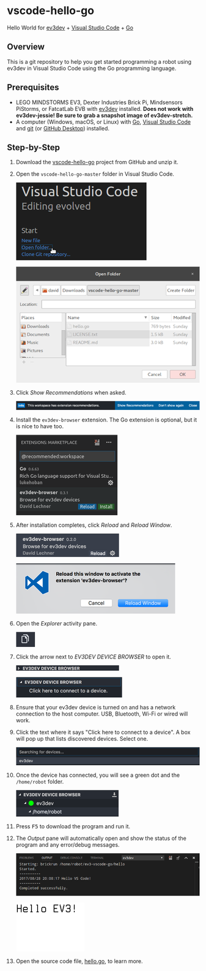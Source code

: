 # vscode-hello-go
Hello World for [ev3dev] + [Visual Studio Code][code] + [Go]


## Overview
This is a git repository to help you get started programming a robot using
ev3dev in Visual Studio Code using the Go programming language.


## Prerequisites
* LEGO MINDSTORMS EV3, Dexter Industries Brick Pi, Mindsensors PiStorms, or
  FatcatLab EVB with [ev3dev] installed. **Does not work with ev3dev-jessie!
  Be sure to grab a snapshot image of ev3dev-stretch.**
* A computer (Windows, macOS, or Linux) with [Go], [Visual Studio Code][code] and
  [git] (or [GitHub Desktop][github]) installed.


## Step-by-Step
1.  Download the [vscode-hello-go][zip] project from GitHub and unzip it.

    [zip]: https://github.com/ev3dev/vscode-hello-go/archive/master.zip

2.  Open the `vscode-hello-go-master` folder in Visual Studio Code.

    ![screenshot](.README/vscode-open-folder.png)

    ![screenshot](.README/vscode-open-folder-dialog.png)

6.  Click *Show Recommendations* when asked.

    ![screenshot](.README/vscode-show-recommendations.png)

7.  Install the `ev3dev-browser` extension. The Go extension is optional, but it
    is nice to have too.

    ![screenshot](.README/vscode-extensions-recommended.png)

8.  After installation completes, click *Reload* and *Reload Window*.

    ![screenshot](.README/vscode-ev3dev-browser-reload.png)

    ![screenshot](.README/vscode-reload-window.png)

9. Open the *Explorer* activity pane.

    ![screenshot](.README/vscode-explorer-icon.png)

10. Click the arrow next to *EV3DEV DEVICE BROWSER* to open it.

    ![screenshot](.README/vscode-ev3dev-browser-collapsed.png)

    ![screenshot](.README/vscode-ev3dev-browser-expanded.png)

11. Ensure that your ev3dev device is turned on and has a network connection to
    the host computer. USB, Bluetooth, Wi-Fi or wired will work.

12. Click the text where it says "Click here to connect to a device".
    A box will pop up that lists discovered devices. Select one.

    ![screenshot](.README/vscode-searching-for-devices.png)

13. Once the device has connected, you will see a green dot and the
    `/home/robot` folder.

    ![screenshot](.README/vscode-home-robot.png)

14. Press <kbd>F5</kbd> to download the program and run it.

15. The *Output* pane will automatically open and show the status of the
    program and any error/debug messages.

    ![screenshot](.README/vscode-output.png)

    ![screenshot](.README/ev3-output.png)

18. Open the source code file, [hello.go](./hello.go), to learn more.


[ev3dev]: http://www.ev3dev.org
[code]: https://code.visualstudio.com/
[go]: https://golang.org/
[git]: https://git-scm.com/
[github]: https://desktop.github.com/
